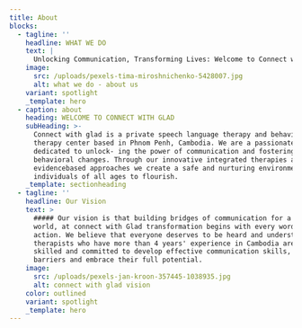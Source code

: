 ```yaml
---
title: About
blocks:
  - tagline: ''
    headline: WHAT WE DO
    text: |
      Unlocking Communication, Transforming Lives: Welcome to Connect with Glad
    image:
      src: /uploads/pexels-tima-miroshnichenko-5428007.jpg
      alt: what we do - about us
    variant: spotlight
    _template: hero
  - caption: about
    heading: WELCOME TO CONNECT WITH GLAD
    subHeading: >-
      Connect with glad is a private speech language therapy and behavioral
      therapy center based in Phnom Penh, Cambodia. We are a passionate team
      dedicated to unlock- ing the power of communication and fostering positive
      behavioral changes. Through our innovative integrated therapies and
      evidencebased approaches we create a safe and nurturing environment for
      individuals of all ages to flourish.
    _template: sectionheading
  - tagline: ''
    headline: Our Vision
    text: >
      ##### Our vision is that building bridges of communication for a connected
      world, at connect with Glad transformation begins with every word and
      action. We believe that everyone deserves to be heard and understood. Our
      therapists who have more than 4 years' experience in Cambodia are highly
      skilled and committed to develop effective communication skills, overcome
      barriers and embrace their full potential.
    image:
      src: /uploads/pexels-jan-kroon-357445-1038935.jpg
      alt: connect with glad vision
    color: outlined
    variant: spotlight
    _template: hero
---
```



